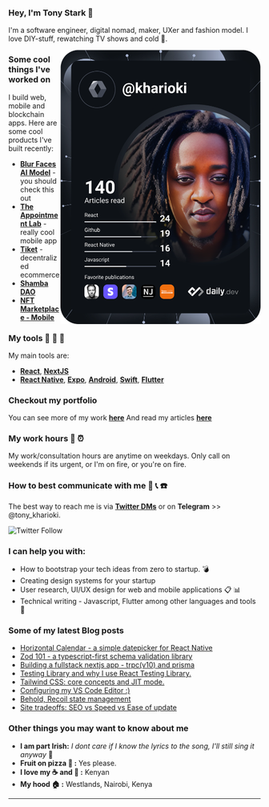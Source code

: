 <!-- ![cover](https://user-images.githubusercontent.com/22290070/88123355-6a4a1780-cbd3-11ea-8a17-bf4a984cd1c6.jpeg)
 -->
### Hey, I'm Tony Stark :speech_balloon: 
I'm a software engineer, digital nomad, maker, UXer and fashion model. I love DIY-stuff, rewatching TV shows and cold :beer:.

<a href="https://app.daily.dev/kharioki"><img align="right" src="https://github.com/kharioki/kharioki/blob/master/devcard.svg" width="400" alt="Kharioki's Dev Card"/></a>

### Some cool things I've worked on
I build web, mobile and blockchain apps. Here are some cool products I've built recently:
* [**Blur Faces AI Model**](https://replicate.com/kharioki/blur-faces) - you should check this out
* [**The Appointment Lab**](https://tal-showcase.vercel.app/) - really cool mobile app
* [**Tiket**](https://tiket.vercel.app/) - decentralized ecommerce
* [**Shamba DAO**](https://shamba-dao.vercel.app/)
* [**NFT Marketplace - Mobile**](https://mute-smoke-9738.on.fleek.co/)

### My tools :wrench: :hammer: :nut_and_bolt:
My main tools are:
* [**React**](https://react.dev/), [**NextJS**](https://nextjs.org/)
* [**React Native**](https://reactnative.dev/), [**Expo**](https://expo.dev/), [**Android**](https://developer.android.com/jetpack/compose), [**Swift**](https://developer.apple.com/xcode/swiftui/), [**Flutter**](https://flutter.dev/)

### Checkout my portfolio
You can see more of my work [**here**](https://kharioki.com/)
And read my articles [**here**](https://dev.to/kharioki)

### My work hours :calendar: :alarm_clock:
My work/consultation hours are anytime on weekdays. Only call on weekends if its urgent, or I'm on fire, or you're on fire.

### How to best communicate with me :satellite: :telephone_receiver: :phone:
The best way to reach me is via [**Twitter DMs**](https://twitter.com/kharioki) or on **Telegram** >> @tony_kharioki.

![Twitter Follow](https://img.shields.io/twitter/follow/kharioki?color=1DA1F2&logo=Twitter&style=for-the-badge)

### I can help you with:
* How to bootstrap your tech ideas from zero to startup. :bomb:
* Creating design systems for your startup
* User research, UI/UX design for web and mobile applications :clipboard: :bar_chart:
* Technical writing - Javascript, Flutter among other languages and tools :memo:

### Some of my latest Blog posts
<!-- BLOG-POST-LIST:START -->
- [Horizontal Calendar - a simple datepicker for React Native](https://dev.to/kharioki/horizontal-calendar-a-simple-date-picker-for-react-native-4h2)
- [Zod 101 - a typescript-first schema validation library](https://dev.to/kharioki/zod-101-a-typescript-first-schema-validation-library-4dgm)
- [Building a fullstack nextjs app - trpc(v10) and prisma](https://dev.to/kharioki/building-a-fullstack-nextjs-app-trpcv10-tailwind-prisma-2f4)
- [Testing Library and why I use React Testing Library.](https://dev.to/kharioki/testing-library-and-why-i-use-react-testing-library-9d5)
- [Tailwind CSS: core concepts and JIT mode.](https://dev.to/kharioki/tailwind-css-core-concepts-and-jit-mode-c94)
- [Configuring my VS Code Editor :&rpar;](https://dev.to/kharioki/configuring-my-vs-code-editor-gm6)
- [Behold, Recoil state management](https://dev.to/kharioki/behold-recoil-state-management-4oa1)
- [Site tradeoffs: SEO vs Speed vs Ease of update](https://dev.to/kharioki/site-tradeoffs-seo-vs-speed-vs-ease-of-update-lnm)
<!-- BLOG-POST-LIST:END -->

### Other things you may want to know about me
* **I am part Irish:** *I dont care if I know the lyrics to the song, I'll still sing it anyway* :microphone:
* **Fruit on pizza :pizza: :** Yes please. 
* **I love my :coffee: and :tea: :** Kenyan
* **My hood :house: :** Westlands, Nairobi, Kenya

___

<!-- <img align="left" alt="Kharioki's Github Stats" src="https://github-readme-stats.kharioki.vercel.app//api?username=kharioki&show_icons=true&hide_border=true&theme=dark" />

<br />


[![Top Langs](https://github-readme-stats.vercel.app/api/top-langs/?username=kharioki&layout=compact&theme=dark)](https://github.com/kharioki/github-readme-stats)

<br />

[![Kharioki's wakatime stats](https://github-readme-stats.vercel.app/api/wakatime?username=kharioki&layout=compact&theme=dark)](https://github.com/kharioki/github-readme-stats)
 -->

